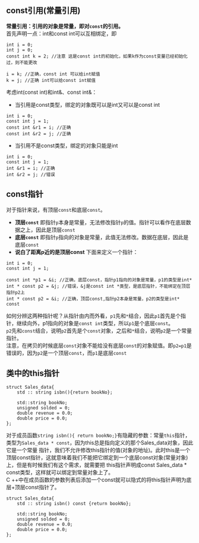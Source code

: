 ## const引用(常量引用)
**常量引用：引用的对象是常量，即对`const`的引用。**  
首先声明一点：int和const int可以互相绑定，即
```
int i = 0;
int j = 0;
const int k = 2; //注意 这是const int的初始化，如果k作为const变量已经初始化过，则不能更改

i = k; //正确，const int 可以给int赋值
k = j; //正确 int可以给const int赋值
```
考虑int(const int)和int&、const int&：  
+ 当引用是const类型，绑定的对象既可以是int又可以是const int
```
int i = 0;
const int j = 1;
const int &r1 = i; //正确
const int &r2 = j; //正确
```
+ 当引用不是const类型，绑定的对象只能是int
```
int i = 0;
const int j = 1;
int &r1 = i; //正确
int &r2 = j; //错误
```

## const指针
对于指针来说，有顶层`const`和底层`const`。
+ **顶层`const`** 即指针`p`本身是常量，无法修改指针`p`的值。指针可以看作在底层数据之上，因此是顶层`const`
+ **底层`const`** 即指针`p`指向的对象是常量，此值无法修改。数据在底层，因此是底层`const`
+ **说白了距离p近的是顶层const**
下面来定义一个指针：
```
int i = 0;
const int j = 1;

const int *p1 = &i; //正确，底层const，指针p1指向的对象是常量，p1的类型是int*
int * const p2 = &j; //错误，&j是const int *类型，是底层指针，不能绑定在顶层指针p2上
int * const p2 = &i; //正确，顶层const,指针p2本身是常量，p2的类型是int* const
```
如何分辨这两种指针呢？从指针由内而外看，`p1`先和`*`结合，因此`p1`首先是个指针，继续向外，p1指向的对象是`const int`类型，所以`p1`是个底层`const`。  
`p2`先和`const`结合，说明`p2`首先是个`const`对象，之后和`*`结合，说明`p2`是一个常量指针。  
注意，在拷贝的时候底层`const`对象不能给没有底层`const`的对象赋值。即`p2=p1`是错误的，因为`p2`是一个顶层`const`，而`p1`是底层`const`

## 类中的this指针
```
struct Sales_data{
    std :: string isbn(){return bookNo};

    std::string bookNo;
    unsigned solded = 0;
    double revenue = 0.0;
    double price = 0.0;
};
```
对于成员函数`string isbn(){ return bookNo;}`有隐藏的参数：常量`this`指针，类型为`Sales_data * const`，因为this总是指向定义的那个Sales_data对象，因此它是一个常量
指针，我们不允许修改this指针的值(对象的地址)。此时this是一个顶层const指针，这就意味着我们不能把它绑定到一个底层const对象(常量对象)上，但是有时候我们有这个需求，就需要把
this指针声明成const Sales_data * const类型，这样就可以绑定到常量对象上了。  
C ++中在成员函数的参数列表后添加一个const就可以隐式的将this指针声明为底层+顶层const指针了。
```
struct Sales_data{
    std :: string isbn() const {return bookNo};

    std::string bookNo;
    unsigned solded = 0;
    double revenue = 0.0;
    double price = 0.0;
};
```



